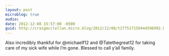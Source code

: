 ```yaml
---
layout: post
microblog: true
audio: 
date: 2012-12-08 15:57:00 -0500
guid: http://craigmcclellan.micro.blog/2012/12/08/t277517156944596992.html
---
```

Also incredibly thankful for @michaelf12 and @Tatethegreat12 for taking care of my sick wife while I’m gone. Blessed to call y’all family.

